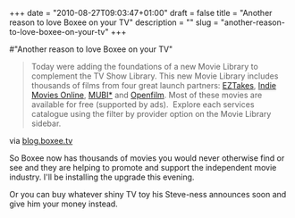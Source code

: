+++
date = "2010-08-27T09:03:47+01:00"
draft = false
title = "Another reason to love Boxee on your TV"
description = ""
slug = "another-reason-to-love-boxee-on-your-tv"
+++

#"Another reason to love Boxee on your TV"


 <div class="posterous_bookmarklet_entry">
 <blockquote class="posterous_long_quote">Today were adding the foundations of a new Movie Library to complement the TV Show Library. This new Movie Library includes thousands of films from four great launch partners: <a href="http://www.eztakes.com">EZTakes</a>, <a href="http://www.indiemoviesonline.com">Indie Movies Online</a>, <a href="http://www.mubi.com">MUBI*</a> and <a href="http://www.openfilm.com">Openfilm</a>. Most of these movies are available for free (supported by ads). &nbsp;Explore each services catalogue using the filter by provider option on the Movie Library sidebar.</blockquote>

<div class="posterous_quote_citation">via <a href="http://blog.boxee.tv/">blog.boxee.tv</a></div>
 <p>So Boxee now has thousands of movies you would never otherwise find or see and they are helping to promote and support the independent movie industry. I'll be installing the upgrade this evening.
</p><p>Or you can buy whatever shiny TV toy his Steve-ness announces soon and give him your money instead.</p></div>
 